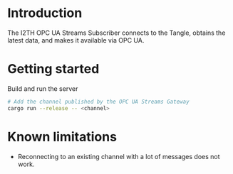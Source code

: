 # Introduction

The I2TH OPC UA Streams Subscriber connects to the Tangle, obtains the latest data, and makes it available via OPC UA.

# Getting started

Build and run the server

```bash
# Add the channel published by the OPC UA Streams Gateway
cargo run --release -- <channel>
```

# Known limitations

- Reconnecting to an existing channel with a lot of messages does not work.